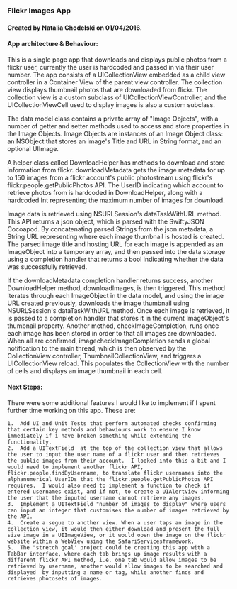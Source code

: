 ### Flickr Images App

#### Created by Natalia Chodelski on 01/04/2016.


#### App architecture & Behaviour:

This is a single page app that downloads and displays public photos from a flickr user, currently the user is hardcoded and passed in via their user number.   The app consists of a UICollectionView embedded as a child view controller in a Container View of the parent view controller.   The collection view displays thumbnail photos that are downloaded from flickr. The collection view is a custom subclass of UICollectionViewController, and the UICollectionViewCell used to display images is also a custom subclass. 

The data model class contains a private array of "Image Objects", with a number of getter and setter methods used to access and store properties in the Image Objects. Image Objects are instances of an Image Object class: an NSObject that stores an image's Title and  URL in String format, and an optional UIImage. 

A helper class called DownloadHelper has methods to download and store information from flickr. downloadMetadata gets the image metadata for up to 150 images from a flickr account's public photostream using flickr's flickr.people.getPublicPhotos API. The UserID indicating which account to retrieve photos from is hardcoded in  DownloadHelper, along with a hardcoded Int representing the maximum number of images for download. 

 Image data is retrieved using NSURLSession's dataTaskWithURL method. This API returns a json object, which is parsed with the SwiftyJSON Cocoapod. By concatenating parsed Strings from the json metadata, a String URL representing where each image thumbnail is hosted is created. The parsed image title and hosting URL for each image is appended as an ImageObject into a temporary array, and then passed into the data storage using a completion handler that returns a bool indicating whether the data was successfully retrieved. 

If the downloadMetadata completion handler returns success, another DownloadHelper method, downloadImages, is then triggered. This method iterates through each ImageObject in the data model, and using the image URL created previously, downloads the image thumbnail using  NSURLSession's dataTaskWithURL method.  Once each image is retrieved, it is passed to a completion handler that stores it in the current ImageObject's thumbnail property.  Another method, checkImageCompletion, runs once each image has been stored in order to that all images are downloaded. When all are confirmed, imagecheckImageCompletion sends a global  notification to the main thread, which is then observed by the CollectionView controller, ThumbnailCollectionView, and triggers a UICollectionView reload.  This populates the CollectionView with the number of cells and displays an image thumbnail in each cell. 


#### Next Steps:

There were some additional features I would like to implement if I spent further time working on this app. These are:

	1.	Add UI and Unit Tests that perform automated checks confirming that certain key methods and behaviours work to ensure I know immediately if i have broken something while extending the functionality. 
	2.	Add a UITextField  at the top of the collection view that allows the user to input the user name of a flickr user and then retrieves the public images from their account.  I looked into this a bit and I would need to implement another flickr API, flickr.people.findByUsername, to translate flickr usernames into the alphanumerical UserIDs that the flickr.people.getPublicPhotos API requires.  I would also need to implement a function to check if entered usernames exist, and if not, to create a UIAlertView informing the user that the inputed username cannot retrieve any images.  
	3.	Implement a UITextField "number of images to display" where users can input an integer that customises the number of images retrieved by the API. 
	4.	Create a segue to another view. When a user taps an image in the collection view, it would then either download and present the full size image in a UIImageView, or it would open the image on the flickr website within a WebView using the SafariServicesframework. 
	5.	The "stretch goal' project could be creating this app with a TabBar interface, where each tab brings up image results with a different flickr API method, i.e. one tab would allow images to be retrieved by username, another would allow images to be searched and displayed  by inputting a name or tag, while another finds and retrieves photosets of images.


